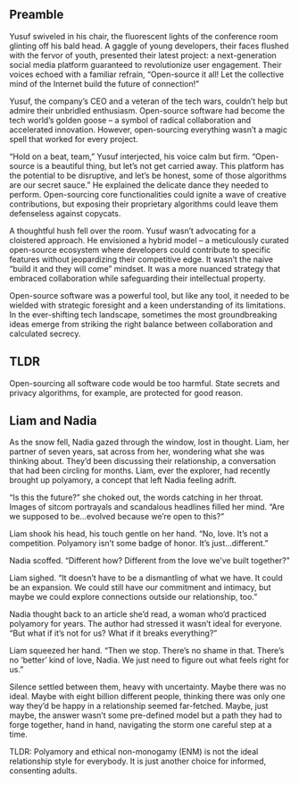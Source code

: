 
## Preamble

Yusuf swiveled in his chair, the fluorescent lights of the conference room glinting off his bald head. A gaggle of young developers, their faces flushed with the fervor of youth, presented their latest project: a next-generation social media platform guaranteed to revolutionize user engagement. Their voices echoed with a familiar refrain, “Open-source it all! Let the collective mind of the Internet build the future of connection!”

Yusuf, the company’s CEO and a veteran of the tech wars, couldn’t help but admire their unbridled enthusiasm. Open-source software had become the tech world’s golden goose – a symbol of radical collaboration and accelerated innovation. However, open-sourcing everything wasn’t a magic spell that worked for every project.

“Hold on a beat, team,” Yusuf interjected, his voice calm but firm. “Open-source is a beautiful thing, but let’s not get carried away. This platform has the potential to be disruptive, and let’s be honest, some of those algorithms are our secret sauce.” He explained the delicate dance they needed to perform. Open-sourcing core functionalities could ignite a wave of creative contributions, but exposing their proprietary algorithms could leave them defenseless against copycats.

A thoughtful hush fell over the room. Yusuf wasn’t advocating for a cloistered approach. He envisioned a hybrid model – a meticulously curated open-source ecosystem where developers could contribute to specific features without jeopardizing their competitive edge. It wasn’t the naive “build it and they will come” mindset. It was a more nuanced strategy that embraced collaboration while safeguarding their intellectual property.

Open-source software was a powerful tool, but like any tool, it needed to be wielded with strategic foresight and a keen understanding of its limitations. In the ever-shifting tech landscape, sometimes the most groundbreaking ideas emerge from striking the right balance between collaboration and calculated secrecy.

## TLDR
Open-sourcing all software code would be too harmful. State secrets and privacy algorithms, for example, are protected for good reason.

## Liam and Nadia
As the snow fell, Nadia gazed through the window, lost in thought. Liam, her partner of seven years, sat across from her, wondering what she was thinking about. They’d been discussing their relationship, a conversation that had been circling for months. Liam, ever the explorer, had recently brought up polyamory, a concept that left Nadia feeling adrift.

“Is this the future?” she choked out, the words catching in her throat. Images of sitcom portrayals and scandalous headlines filled her mind. “Are we supposed to be…evolved because we’re open to this?”

Liam shook his head, his touch gentle on her hand. “No, love. It’s not a competition. Polyamory isn’t some badge of honor. It’s just…different.”

Nadia scoffed. “Different how? Different from the love we’ve built together?”

Liam sighed. “It doesn’t have to be a dismantling of what we have. It could be an expansion. We could still have our commitment and intimacy, but maybe we could explore connections outside our relationship, too.”

Nadia thought back to an article she’d read, a woman who’d practiced polyamory for years. The author had stressed it wasn’t ideal for everyone. “But what if it’s not for us? What if it breaks everything?”

Liam squeezed her hand. “Then we stop. There’s no shame in that. There’s no ‘better’ kind of love, Nadia. We just need to figure out what feels right for us.”

Silence settled between them, heavy with uncertainty. Maybe there was no ideal. Maybe with eight billion different people, thinking there was only one way they’d be happy in a relationship seemed far-fetched. Maybe, just maybe, the answer wasn’t some pre-defined model but a path they had to forge together, hand in hand, navigating the storm one careful step at a time.

TLDR: Polyamory and ethical non-monogamy (ENM) is not the ideal relationship style for everybody. It is just another choice for informed, consenting adults.

